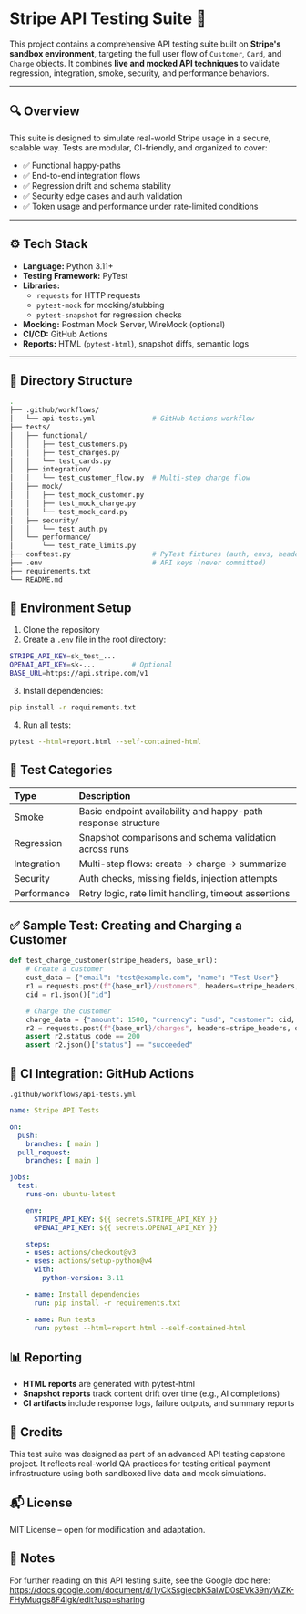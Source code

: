 # Stripe API Testing Suite 🧪

This project contains a comprehensive API testing suite built on **Stripe's sandbox environment**, targeting the full user flow of `Customer`, `Card`, and `Charge` objects. It combines **live and mocked API techniques** to validate regression, integration, smoke, security, and performance behaviors.

---

## 🔍 Overview

This suite is designed to simulate real-world Stripe usage in a secure, scalable way. Tests are modular, CI-friendly, and organized to cover:

- ✅ Functional happy-paths
- ✅ End-to-end integration flows
- ✅ Regression drift and schema stability
- ✅ Security edge cases and auth validation
- ✅ Token usage and performance under rate-limited conditions

---

## ⚙️ Tech Stack

- **Language:** Python 3.11+  
- **Testing Framework:** PyTest  
- **Libraries:**  
  - `requests` for HTTP requests  
  - `pytest-mock` for mocking/stubbing  
  - `pytest-snapshot` for regression checks  
- **Mocking:** Postman Mock Server, WireMock (optional)  
- **CI/CD:** GitHub Actions  
- **Reports:** HTML (`pytest-html`), snapshot diffs, semantic logs

---

## 📁 Directory Structure

```bash
.
├── .github/workflows/
│   └── api-tests.yml              # GitHub Actions workflow
├── tests/
│   ├── functional/
│   │   ├── test_customers.py
│   │   ├── test_charges.py
│   │   └── test_cards.py
│   ├── integration/
│   │   └── test_customer_flow.py  # Multi-step charge flow
│   ├── mock/
│   │   ├── test_mock_customer.py
│   │   ├── test_mock_charge.py
│   │   └── test_mock_card.py
│   ├── security/
│   │   └── test_auth.py
│   └── performance/
│       └── test_rate_limits.py
├── conftest.py                    # PyTest fixtures (auth, envs, headers)
├── .env                           # API keys (never committed)
├── requirements.txt
└── README.md
```

## 🔑 Environment Setup

1. Clone the repository
2. Create a `.env` file in the root directory:

```bash
STRIPE_API_KEY=sk_test_...
OPENAI_API_KEY=sk-...         # Optional
BASE_URL=https://api.stripe.com/v1
```

3. Install dependencies:
```bash
pip install -r requirements.txt
```

4. Run all tests:
```bash
pytest --html=report.html --self-contained-html
```

## 🧪 Test Categories

| Type	| Description
| :--- | :---
| Smoke | Basic endpoint availability and happy-path response structure
| Regression | Snapshot comparisons and schema validation across runs
| Integration | Multi-step flows: create → charge → summarize
| Security | Auth checks, missing fields, injection attempts
| Performance | Retry logic, rate limit handling, timeout assertions

## ✅ Sample Test: Creating and Charging a Customer

```python
def test_charge_customer(stripe_headers, base_url):
    # Create a customer
    cust_data = {"email": "test@example.com", "name": "Test User"}
    r1 = requests.post(f"{base_url}/customers", headers=stripe_headers, data=cust_data)
    cid = r1.json()["id"]

    # Charge the customer
    charge_data = {"amount": 1500, "currency": "usd", "customer": cid, "source": "tok_visa"}
    r2 = requests.post(f"{base_url}/charges", headers=stripe_headers, data=charge_data)
    assert r2.status_code == 200
    assert r2.json()["status"] == "succeeded"
```

## 🔄 CI Integration: GitHub Actions

`.github/workflows/api-tests.yml`

```yaml
name: Stripe API Tests

on:
  push:
    branches: [ main ]
  pull_request:
    branches: [ main ]

jobs:
  test:
    runs-on: ubuntu-latest

    env:
      STRIPE_API_KEY: ${{ secrets.STRIPE_API_KEY }}
      OPENAI_API_KEY: ${{ secrets.OPENAI_API_KEY }}

    steps:
    - uses: actions/checkout@v3
    - uses: actions/setup-python@v4
      with:
        python-version: 3.11

    - name: Install dependencies
      run: pip install -r requirements.txt

    - name: Run tests
      run: pytest --html=report.html --self-contained-html
```

## 📊 Reporting

* **HTML reports** are generated with pytest-html
* **Snapshot reports** track content drift over time (e.g., AI completions)
* **CI artifacts** include response logs, failure outputs, and summary reports

## 🙌 Credits

This test suite was designed as part of an advanced API testing capstone project. It reflects real-world QA practices for testing critical payment infrastructure using both sandboxed live data and mock simulations.

## 📬 License

MIT License – open for modification and adaptation.

## 📝 Notes

For further reading on this API testing suite, see the Google doc here:
https://docs.google.com/document/d/1yCkSsgiecbK5aIwD0sEVk39nyWZK-FHyMuqgs8F4lgk/edit?usp=sharing